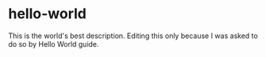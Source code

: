 # hello-world
This is the world's best description.
Editing this only because I was asked to do so by Hello World guide.

